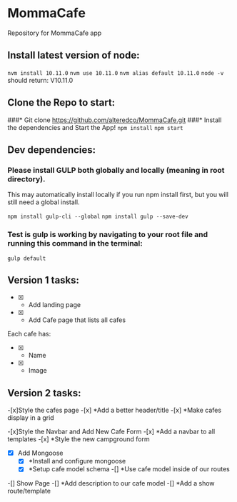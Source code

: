 # MommaCafe
Repository for MommaCafe app

## Install latest version of node:
`nvm install 10.11.0`
`nvm use 10.11.0`
`nvm alias default 10.11.0`
`node -v`
should return: V10.11.0

## Clone the Repo to start:
###* Git clone https://github.com/alteredco/MommaCafe.git
###* Install the dependencies and Start the App!
`npm install`
`npm start`


## Dev dependencies:
### Please install GULP both globally and locally (meaning in root directory). 
This may automatically install locally if you run npm install first, but you will still need a global install.

  `npm install gulp-cli --global`
  `npm install gulp --save-dev`

### Test is gulp is working by navigating to your root file and running this command in the terminal:

  `gulp default`

## Version 1 tasks:

  -[x] * Add landing page
  -[x] * Add Cafe page that lists all cafes

  Each cafe has:

  -[x] * Name
  -[x] * Image

## Version 2 tasks:
  
  -[x]Style the cafes page
    -[x] *Add a better header/title
    -[x] *Make cafes display in a grid
  
  -[x]Style the Navbar and Add New Cafe Form
    -[x] *Add a navbar to all templates
    -[x] *Style the new campground form
  
  -[x] Add Mongoose
     -[x] *Install and configure mongoose
     -[x] *Setup cafe model schema
     -[] *Use cafe model inside of our routes
 
  -[] Show Page
     -[] *Add description to our cafe model
     -[] *Add a show route/template
    
